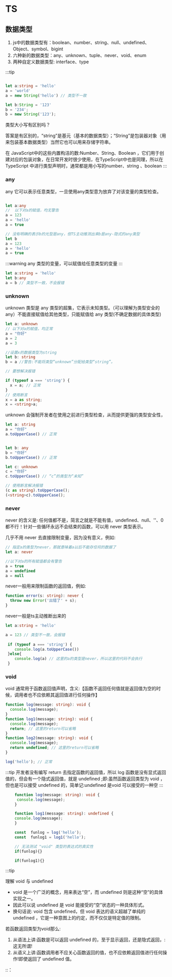 # TS

## 数据类型

1. js中的数据类型有：boolean、number、string、null、undefined、Object、symbol、bigint
2. 六种新的数据类型：аny、unknown、tuple、never、void、enum
3. 两种自定义数据类型: interface、type

:::tip

```ts

let a:string = 'hello'
a = 'world'
a = new String('hello') // 类型不一致

let b:String = '123'
b = '234';
b = new String('123');
```

类型大小写有区别吗？

答案是有区别的，“string”是基元（基本的数据类型）；“String”是包装器对象（用来包装基本数据类型）当然它也可以用来存储字符串。

在 JavaScript中的这些内置构洁的数:Number、String、Boolean ，它们用于创建对应的包装对象，在日常开发时很少使用，在TypeScript中也是同理，所以在 TypeScript 中进行类型声明时，通常都是用小写的number、string 、boolean
:::

### any

any 它可以表示任意类型，一旦使用any类型意为放弃了对该变量的类型检查。

```ts

let a:any
//  以下对a的赋值，均无警告
a = 123
a = 'hello'
a = true

// 没有明确的表示b的光型是any，但TS主动推测出来b是any-隐式的any类型
let b
a = 123
a = 'hello'
a = true
```

:::warning
any 类型的变量，可以赋值给任意类型的变量
:::

```ts
let a:string = 'hello'
let b:any  
a = b // 类型不一致，不会报错
```

### unknown

unknown 类型是 any 类型的超集，它表示未知类型。（可以理解为类型安全的any）不能直接赋值给其他类型，只能赋值给 any 类型(不确定数据的具体类型)

```ts
let a: unknown
// 以下对a的赋值，均正常
a = "你好"
a = 2
a = 3

//设置x的数据类型为string
let b: string
b = a //警告:不能将类型“unknown”分配给类型“string”。

// 要想解决报错

if (typeof a === 'string') {
  x = a; // 正常
}
// 使用断言
x = a as string; 
x = <string>a; 

```

unknown 会强制开发者在使用之前进行类型检查，从而提供更强的类型安全性，

```ts
let a: string
a = "你好"
a.toUpperCase() // 正常


let b: any
b = "你好"
b.toUpperCase() // 正常

let c: unknown
c = "你好"
c.toUpperCase() // “c”的类型为“未知”

// 使用断言解决报错
(c as string).toUpperCase(); 
(<string>c).toUpperCase();


```

### never

never 的含义是: 任何值都不是，简言之就是不能有值，undefined、null、''、0 都不行！针对一些循环永远不会结束的函数，可以用 never 类型表示。

几乎不用 never 去直接限制变量，因为没有意义，例如:

```ts
// 指定a的类型为never，那就意味着a以后不能存任何的数据了
let a: never

//以下对a的所有赋值都会有警告
a = true
a = undefined
a = null

```

never一般用来限制函数的返回值，例如:

```ts
function error(s: string): never {
  throw new Error('出错了' + s);
}
```

never一般是ts主动推断出来的

```ts
let a:string = 'hello'

a = 123 // 类型不一致，会报错
 
 if (typeof a === 'string') {
    console.log(a.toUpperCase()) 
 }else{
    console.log(a) // 这里的a的类型是never，所以这里的代码不会执行
 }

```

### void

void 通常用于函数返回值声明，含义:【函数不返回任何值就是返回值为空的时候，调用者也不应依赖其返回值进行任何操作】

```ts
function log(message: string): void {
  console.log(message);
}
function log1(message: string): void {
  console.log(message);
  return; // 这里的return可以省略
}
function log2(message: string): void {
  console.log(message);
  return undefined; // 这里的return可以省略
}

log('hello'); // 正常

```

:::tip
开发者没有编写 return 去指定函数的返回值，所以 log 函数是没有显式返回值的，但会有一个隐式返回值，就是 undefined ;即:虽然函数返回类型为 void ，但也是可以接受 undefined 的，简单记:undefined 是void 可以接受的一种空
:::

```ts
    function log(message: string): void {
     console.log(message);
    }

    function log1(message: string): undefined {
    console.log(message);
    }

    const  funlog = log('hello'); 
    const  funlog1 = log1('hello');

    // 无法测试 "void" 类型的表达式的真实性
    if(funlog){}  
  
    if(funlog1){}
```

:::tip

理解 void 与 undefined

* void 是一个广泛的概念，用来表达“空”，而 undefined 则是这种“空”的具体实现之一。
* 因此可以说 undefined 是 void 能接受的“空”状态的一种具体形式。
* 换句话说: void 包含 undefined，但 void 表达的语义超越了单纯的 undefined ，它是一种意图上的约定，而不仅仅是特定值的限制。

若函数返回类型为void那么:

1. 从语法上讲:函数是可以返回 undefined 的，至于显示返回，还是隐式返回，:这无所谓!
2. 从语义上讲:函数调用者不应关心函数返回的值，也不应依赖返回值进行任何操作!即使返回了 undefined 值。

::：
